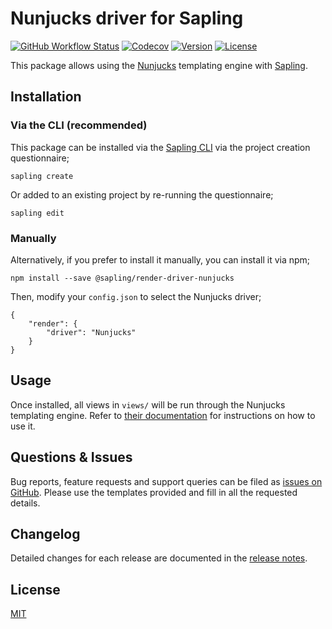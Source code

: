 # Nunjucks driver for Sapling

<a href="https://github.com/saplingjs/render-driver-nunjucks/actions"><img src="https://img.shields.io/github/workflow/status/saplingjs/render-driver-nunjucks/CI" alt="GitHub Workflow Status"></a>
<a href="https://app.codecov.io/gh/saplingjs/render-driver-nunjucks"><img src="https://img.shields.io/codecov/c/gh/saplingjs/render-driver-nunjucks?token=E3NRW4IJW9" alt="Codecov"></a>
<a href="https://www.npmjs.com/package/@sapling/render-driver-nunjucks"><img src="https://img.shields.io/npm/v/@sapling/render-driver-nunjucks.svg?sanitize=true" alt="Version"></a>
<a href="https://github.com/saplingjs/render-driver-nunjucks/blob/master/LICENSE"><img src="https://img.shields.io/npm/l/@sapling/render-driver-nunjucks.svg?sanitize=true" alt="License"></a>

This package allows using the [Nunjucks](https://mozilla.github.io/nunjucks/) templating engine with [Sapling](https://github.com/saplingjs/sapling/).


## Installation

### Via the CLI (recommended)

This package can be installed via the [Sapling CLI](https://saplingjs.com/docs/#/cli) via the project creation questionnaire;

    sapling create

Or added to an existing project by re-running the questionnaire;

    sapling edit


### Manually

Alternatively, if you prefer to install it manually, you can install it via npm;

    npm install --save @sapling/render-driver-nunjucks

Then, modify your `config.json` to select the Nunjucks driver;

    {
        "render": {
            "driver": "Nunjucks"
        }
    }


## Usage

Once installed, all views in `views/` will be run through the Nunjucks templating engine.  Refer to [their documentation](https://mozilla.github.io/nunjucks/templating.html) for instructions on how to use it.


## Questions & Issues

Bug reports, feature requests and support queries can be filed as [issues on GitHub](https://github.com/saplingjs/render-driver-nunjucks/issues).  Please use the templates provided and fill in all the requested details.


## Changelog

Detailed changes for each release are documented in the [release notes](https://github.com/saplingjs/render-driver-nunjucks/releases).


## License

[MIT](https://opensource.org/licenses/MIT)
